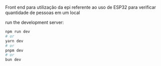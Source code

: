 Front end para utilização da epi referente ao uso de ESP32 para verificar quantidade de pessoas em um local

run the development server:

```bash
npm run dev
# or
yarn dev
# or
pnpm dev
# or
bun dev
```